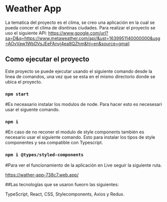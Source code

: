 # Weather App

La tematica del proyecto es el clima, se creo una aplicación en la cual se pueda concer el clima de disntinas ciudades. 
Para realizar el proyecto se uso el siguiente API: https://www.google.com/url?sa=D&q=https://www.metaweather.com/api/&ust=1639951140000000&usg=AOvVaw1WbDVsJEeFAnvj4ea8QZhm&hl=en&source=gmail


## Como ejecutar el proyecto
Este proyecto se puede ejecutar usando el siguiente comando desde la linea de comandos, una vez que se esta en el mismo directorio
donde se ubica el proyecto.

### `npm start`

#Es neceasario instalar los modulos de node. Para hacer esto es necesesari usar el siguente comando. 

### `npm i`

#En caso de no reconer el modulo de style components también es necesario usar el siguiente comando. 
Esto para instalar los tipos de style componentes y sea compatible con Typescript. 

### `npm i @types/styled-components`

#Para ver el funcionamiento de la aplicación en Live seguir la siguiente ruta. 

https://wather-app-738c7.web.app/


##Las tecnologías que se usaron fueorn las siguientes: 

TypeScript, React, CSS, Stylecomponents, Axios y Redux.
